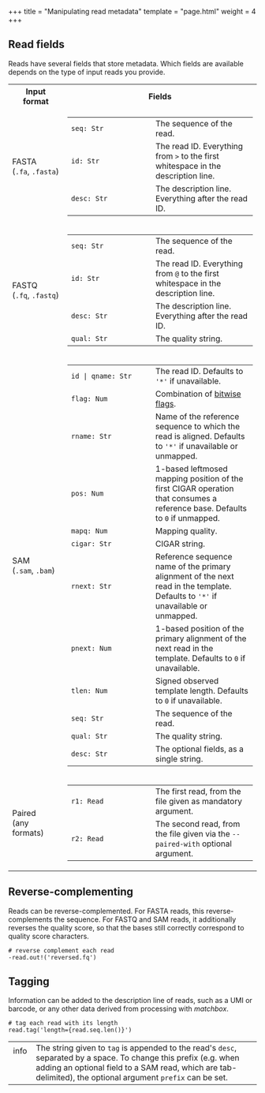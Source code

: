 +++
title = "Manipulating read metadata"
template = "page.html"
weight = 4
+++

## Read fields

Reads have several fields that store metadata. Which fields are available depends on the type of input reads you provide.


<table>
<th>Input format</th>
<th>Fields</th>

<tr>
<td>FASTA<br>(<code>.fa</code>, <code>.fasta</code>)</td><td>
    <table>
        <tr>
            <td style="width:11em"><code>seq: </code><code class="type">Str</code></td>
            <td style="width:13em">The sequence of the read.</td>
        </tr>
        <tr>
            <td style="width:11em"><code>id: </code><code class="type">Str</code></td>
            <td style="width:13em">The read ID. Everything from <code>></code> to the first whitespace in the description line.</td>
        </tr>
        <tr>
            <td style="width:11em"><code>desc: </code><code class="type">Str</code></td>
            <td style="width:13em">The description line. Everything after the read ID.</td>
        </tr>
    </table>
</td>
</tr>
<tr>
<td>FASTQ<br>(<code>.fq</code>, <code>.fastq</code>)</td><td>
    <table>
        <tr>
            <td style="width:11em"><code>seq: </code><code class="type">Str</code></td>
            <td style="width:13em">The sequence of the read.</td>
        </tr>
        <tr>
            <td style="width:11em"><code>id: </code><code class="type">Str</code></td>
            <td style="width:13em">The read ID. Everything from <code>@</code> to the first whitespace in the description line.</td>
        </tr>
        <tr>
            <td style="width:11em"><code>desc: </code><code class="type">Str</code></td>
            <td style="width:13em">The description line. Everything after the read ID.</td>
        </tr>
        <tr>
            <td style="width:11em"><code>qual: </code><code class="type">Str</code></td>
            <td style="width:13em">The quality string.</td>
        </tr>
    </table>
</td>
</tr>
<tr>
<td>SAM<br>(<code>.sam</code>, <code>.bam</code>)</td><td>
    <table>
        <tr>
            <td style="width:11em"><code>id | qname: </code><code class="type">Str</code></td>
            <td style="width:13em">The read ID. Defaults to <code>'*'</code> if unavailable.</td>
        </tr>
        <tr>
            <td style="width:11em"><code>flag: </code><code class="type">Num</code></td>
            <td style="width:13em">Combination of <a href="https://broadinstitute.github.io/picard/explain-flags.html">bitwise flags</a>.</td>
        </tr>
        <tr>
            <td style="width:11em"><code>rname: </code><code class="type">Str</code></td>
            <td style="width:13em">Name of the reference sequence to which the read is aligned. Defaults to <code>'*'</code> if unavailable or unmapped.</td>
        </tr>
        <tr>
            <td style="width:11em"><code>pos: </code><code class="type">Num</code></td>
            <td style="width:13em">1-based leftmosed mapping position of the first CIGAR operation that consumes a reference base. Defaults to <code>0</code> if unmapped.</td>
        </tr>
        <tr>
            <td style="width:11em"><code>mapq: </code><code class="type">Num</code></td>
            <td style="width:13em">Mapping quality.</td>
        </tr>
        <tr>
            <td style="width:11em"><code>cigar: </code><code class="type">Str</code></td>
            <td style="width:13em">CIGAR string.</td>
        </tr>
        <tr>
            <td style="width:11em"><code>rnext: </code><code class="type">Str</code></td>
            <td style="width:13em">Reference sequence name of the primary alignment of the next read in the template. Defaults to <code>'*'</code> if unavailable or unmapped.</td>
        </tr>
        <tr>
            <td style="width:11em"><code>pnext: </code><code class="type">Num</code></td>
            <td style="width:13em">1-based position of the primary alignment of the next read in the template. Defaults to <code>0</code> if unavailable.</td>
        </tr>
        <tr>
            <td style="width:11em"><code>tlen: </code><code class="type">Num</code></td>
            <td style="width:13em">Signed observed template length. Defaults to <code>0</code> if unavailable.</td>
        </tr>
        <tr>
            <td style="width:11em"><code>seq: </code><code class="type">Str</code></td>
            <td style="width:13em">The sequence of the read.</td>
        </tr>
        <tr>
            <td style="width:11em"><code>qual: </code><code class="type">Str</code></td>
            <td style="width:13em">The quality string.</td>
        </tr>
        <tr>
            <td style="width:11em"><code>desc: </code><code class="type">Str</code></td>
            <td style="width:13em">The optional fields, as a single string.</td>
        </tr>
    </table>
</td>
</tr>
<tr>
<td>Paired<br>(any formats)</td><td>
    <table>
        <tr>
            <td style="width:11em"><code>r1: </code><code class="type">Read</code></td>
            <td style="width:13em">The first read, from the file given as mandatory argument.</td>
        </tr>
        <tr>
            <td style="width:11em"><code>r2: </code><code class="type">Read</code></td>
            <td style="width:13em">The second read, from the file given via the <code>--paired-with</code> optional argument.</td>
        </tr>
    </table>
</td>
</tr>
</table>

## Reverse-complementing

Reads can be reverse-complemented. For FASTA reads, this reverse-complements the sequence. For FASTQ and SAM reads, it additionally reverses the quality score, so that the bases still correctly correspond to quality score characters. 

```matchbox
# reverse complement each read
-read.out!('reversed.fq')
```

## Tagging

Information can be added to the description line of reads, such as a UMI or barcode, or any other data derived from processing with *matchbox*. 

```matchbox
# tag each read with its length
read.tag('length={read.seq.len()}')
```

<div class="info_block">
<table>
    <tr>
        <td  style="vertical-align: top; width:2em;text-align:center;padding-top:0.5em">
        <span class="material-symbols-outlined">
        info
        </span>
        </td>
        <td>
            The string given to <code>tag</code> is appended to the read's <code>desc</code>, separated by a space. To change this prefix (e.g. when adding an optional field to a SAM read, which are tab-delimited), the optional argument <code>prefix</code> can be set. 
        </td>
    </tr>
</table>
</div>
